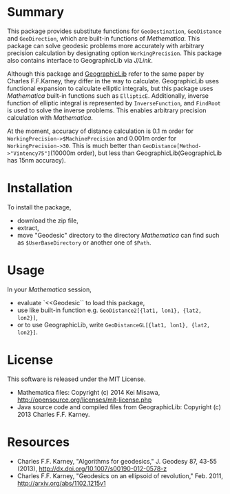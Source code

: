 # Summary
 This package provides substitute functions for `GeoDestination`, `GeoDistance` and `GeoDirection`, which are built-in functions of _Methematica_. This package can solve geodesic problems more accurately with arbitrary precision calculation by designating option `WorkingPrecision`. This package also contains interface to GeographicLib via _J/Link_.

 Although this package and [GeographicLib](http://geographiclib.sourceforge.net/) refer to the same paper by Charles F.F.Karney, they differ in the way to calculate. GeographicLib uses functional expansion to calculate elliptic integrals, but this package uses _Mathematica_ built-in functions such as `EllipticE`. Additionally, inverse function of elliptic integral is represented by `InverseFunction`, and `FindRoot` is used to solve the inverse problems. This enables arbitrary precision calculation with _Mathematica_.

 At the moment, accuracy of distance calculation is 0.1 m order for `WorkingPrecision->$MachinePrecision` and 0.001m order for `WorkingPrecision->30`. This is much better than `GeoDistance[Method->"Vintency75"]`(10000m order), but less than GeographicLib(GeographicLib has 15nm accuracy).

# Installation
 To install the package, 
+ download the zip file,
+ extract,
+ move "Geodesic" directory to the directory _Mathematica_ can find such as `$UserBaseDirectory` or another one of `$Path`.

# Usage
 In your _Mathematica_ session,
+ evaluate `<<Geodesic`` to load this package,
+ use like built-in function e.g. `GeoDistance2[{lat1, lon1}, {lat2, lon2}]`,
+ or to use GeographicLib, write `GeoDistanceGL[{lat1, lon1}, {lat2, lon2}]`.

# License
 This software is released under the MIT License.
* Mathematica files: Copyright (c) 2014 Kei Misawa, http://opensource.org/licenses/mit-license.php
* Java source code and compiled files from GeographicLib: Copyright (c) 2013 Charles F.F. Karney.

# Resources
* Charles F.F. Karney, "Algorithms for geodesics," J. Geodesy 87, 43-55 (2013), http://dx.doi.org/10.1007/s00190-012-0578-z
* Charles F.F. Karney, "Geodesics on an ellipsoid of revolution," Feb. 2011, http://arxiv.org/abs/1102.1215v1
